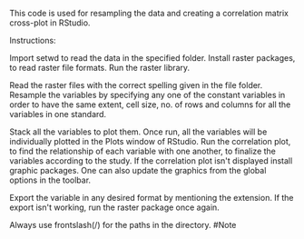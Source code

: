 This code is used for resampling the data and creating a correlation matrix cross-plot in RStudio.

Instructions:

Import setwd to read the data in the specified folder.
Install raster packages, to read raster file formats.
Run the raster library.

Read the raster files with the correct spelling given in the file folder.
Resample the variables by specifying any one of the constant variables in order to have the same extent, cell size, no. of rows and columns for all the variables in one standard.

Stack all the variables to plot them. Once run, all the variables will be individually plotted in the Plots window of RStudio.
Run the correlation plot, to find the relationship of each variable with one another, to finalize the variables according to the study.
   If the correlation plot isn't displayed install graphic packages. One can also update the graphics from the global options in the toolbar.

Export the variable in any desired format by mentioning the extension.
   If the export isn't working, run the raster package once again.

  Always use frontslash(/) for the paths in the directory. #Note
